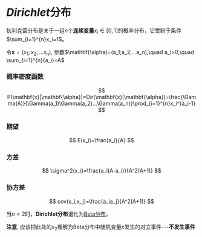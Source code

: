 # $Dirichlet$分布
狄利克雷分布是关于一组$n$个**连续变量**$x_i\in[0,1]$的概率分布，它受制于条件$\sum_{i=1}^{n}x_i=1$。

令$\mathbf{x}={(x_1;x_2;...x_n)}$, 参数$\mathbf{\alpha}=(a_1;a_2;...a_n),\quad a_i>0,\quad \sum_{i=1}^{n}{a_i}=A$

### 概率密度函数
$$
P(\mathbf{x}|\mathbf{\alpha})=Dir(\mathbf{x}|\mathbf{\alpha})=\frac{\Gamma(A)}{\Gamma(a_1)\Gamma(a_2)...\Gamma(a_n)}\prod_{i=1}^{n}x_i^{a_i-1}
$$
### 期望
$$
E(x_i)=\frac{a_i}{A}
$$
### 方差
$$
\sigma^2(x_i)=\frac{a_i(A-a_i)}{A^2(A+1)}
$$
### 协方差
$$
cov(x_i,x_j)=\frac{a_ia_j}{A^2(A+1)}
$$

当$n=2$时，**Dirichlet分布**退化为[Beta分布](math/statics/files/beta.md)。

**注意**, 应该把此处的$x_2$理解为Beta分布中随机变量$x$发生的对立事件---**不发生事件**

